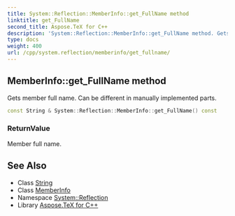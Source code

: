 ```yaml
---
title: System::Reflection::MemberInfo::get_FullName method
linktitle: get_FullName
second_title: Aspose.TeX for C++
description: 'System::Reflection::MemberInfo::get_FullName method. Gets member full name. Can be different in manually implemented parts in C++.'
type: docs
weight: 400
url: /cpp/system.reflection/memberinfo/get_fullname/
---
```

## MemberInfo::get_FullName method


Gets member full name. Can be different in manually implemented parts.

```cpp
const String & System::Reflection::MemberInfo::get_FullName() const
```


### ReturnValue

Member full name.

## See Also

* Class [String](../../../system/string/)
* Class [MemberInfo](../)
* Namespace [System::Reflection](../../)
* Library [Aspose.TeX for C++](../../../)
